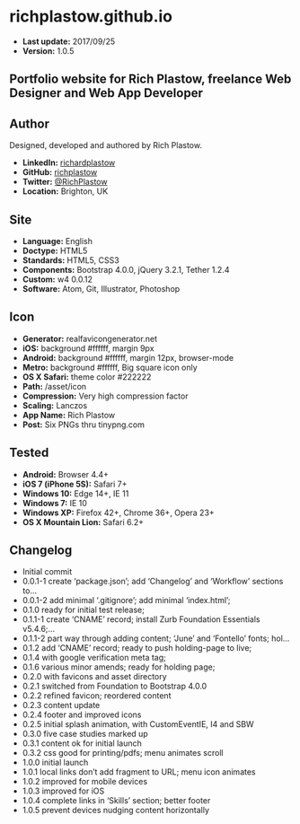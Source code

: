 richplastow.github.io
=====================

+ __Last update:__  2017/09/25
+ __Version:__      1.0.5

Portfolio website for Rich Plastow, freelance Web Designer and Web App Developer
--------------------------------------------------------------------------------


Author
------
Designed, developed and authored by Rich Plastow.

+ __LinkedIn:__     [richardplastow](https://linkedin.com/in/richardplastow)
+ __GitHub:__       [richplastow](https://github.com/richplastow)
+ __Twitter:__      [@RichPlastow](https://twitter.com/RichPlastow)
+ __Location:__     Brighton, UK


Site
----
+ __Language:__     English
+ __Doctype:__      HTML5
+ __Standards:__    HTML5, CSS3
+ __Components:__   Bootstrap 4.0.0, jQuery 3.2.1, Tether 1.2.4
+ __Custom:__       w4 0.0.12
+ __Software:__     Atom, Git, Illustrator, Photoshop


Icon
----
+ __Generator:__    realfavicongenerator.net
+ __iOS:__          background #ffffff, margin 9px
+ __Android:__      background #ffffff, margin 12px, browser-mode
+ __Metro:__        background #ffffff, Big square icon only
+ __OS X Safari:__  theme color #222222
+ __Path:__         /asset/icon
+ __Compression:__  Very high compression factor
+ __Scaling:__      Lanczos
+ __App Name:__     Rich Plastow
+ __Post:__         Six PNGs thru tinypng.com


Tested
------
+ __Android:__             Browser 4.4+
+ __iOS 7 (iPhone 5S):__   Safari 7+
+ __Windows 10:__          Edge 14+, IE 11
+ __Windows 7:__           IE 10
+ __Windows XP:__          Firefox 42+, Chrome 36+, Opera 23+
+ __OS X Mountain Lion:__  Safari 6.2+


Changelog
---------
+ Initial commit
+ 0.0.1-1     create ‘package.json’; add ‘Changelog’ and ‘Workflow’ sections to…
+ 0.0.1-2     add minimal ‘.gitignore’; add minimal ‘index.html’;
+ 0.1.0       ready for initial test release;
+ 0.1.1-1     create ‘CNAME’ record; install Zurb Foundation Essentials v5.4.6;…
+ 0.1.1-2     part way through adding content; ‘June’ and ‘Fontello’ fonts; hol…
+ 0.1.2       add ‘CNAME’ record; ready to push holding-page to live;
+ 0.1.4       with google verification meta tag;
+ 0.1.6       various minor amends; ready for holding page;
+ 0.2.0       with favicons and asset directory
+ 0.2.1       switched from Foundation to Bootstrap 4.0.0
+ 0.2.2       refined favicon; reordered content
+ 0.2.3       content update
+ 0.2.4       footer and improved icons
+ 0.2.5       initial splash animation, with CustomEventIE, I4 and SBW
+ 0.3.0       five case studies marked up
+ 0.3.1       content ok for initial launch
+ 0.3.2       css good for printing/pdfs; menu animates scroll
+ 1.0.0       initial launch
+ 1.0.1       local links don’t add fragment to URL; menu icon animates
+ 1.0.2       improved for mobile devices
+ 1.0.3       improved for iOS
+ 1.0.4       complete links in ‘Skills’ section; better footer
+ 1.0.5       prevent devices nudging content horizontally

